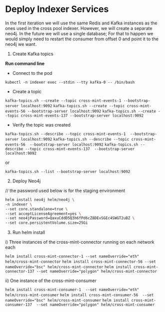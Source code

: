 # Deploy Indexer Services

In the first iteration we will use the same Redis and Kafka instances as the ones used in the cross pool indexer. However, we will create a separate neo4j. In the future we will use a single database; For that to happen we would simply need to restart the consumer from offset 0 and point it to the neo4j we want.

1. Create Kafka topics

**Run command line**

- Connect to the pod

`kubectl -n indexer exec --stdin --tty kafka-0 -- /bin/bash`

- Create a topic

`kafka-topics.sh --create --topic cross-mint-events-1 --bootstrap-server localhost:9092`
`kafka-topics.sh --create --topic cross-mint-events-56 --bootstrap-server localhost:9092`
`kafka-topics.sh --create --topic cross-mint-events-137 --bootstrap-server localhost:9092`

- Verify the topic was created

`kafka-topics.sh --describe --topic cross-mint-events-1  --bootstrap-server localhost:9092`
`kafka-topics.sh --describe --topic cross-mint-events-56  --bootstrap-server localhost:9092`
`kafka-topics.sh --describe --topic cross-mint-events-137  --bootstrap-server localhost:9092`

or

`kafka-topics.sh --list --bootstrap-server localhost:9092`


2. Deploy Neo4j

// the password used below is for the staging environment

```bash
helm install neo4j helm/neo4j \
-n indexer \
--set core.standalone=true \
--set acceptLicenseAgreement=yes \
--set neo4jPassword=QaxuCddD5Q3h6fPd6cZ8DEvSGEc4SWGT2uBZ \
--set core.persistentVolume.size=25Gi
```

3. Run helm install

i) Three instances of the cross-mint-connector running on each network each

`helm install cross-mint-connector-1 --set nameOverride="eth" helm/cross-mint-connector`
`helm install cross-mint-connector-56 --set nameOverride="bsc" helm/cross-mint-connector`
`helm install cross-mint-connector-137 --set nameOverride="polygon" helm/cross-mint-connector`

ii) One instance of the cross-mint-consumer

`helm install cross-mint-consumer-1  --set nameOverride="eth" helm/cross-mint-consumer`
`helm install cross-mint-consumer-56  --set nameOverride="bsc" helm/cross-mint-consumer`
`helm install cross-mint-consumer-137  --set nameOverride="polygon" helm/cross-mint-consumer`
